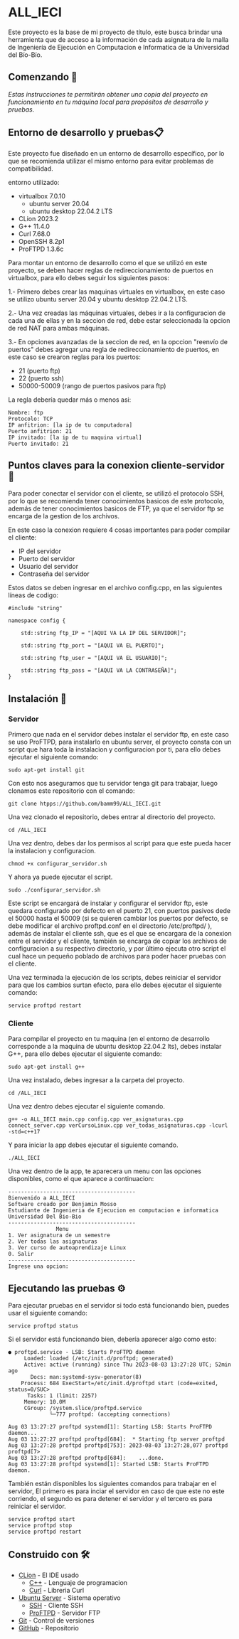 # ALL_IECI

Este proyecto es la base de mi proyecto de título, este busca brindar una herramienta
que de acceso a la información de cada asignatura de la malla de Ingeniería de Ejecución
en Computacion e Informatica de la Universidad del Bío-Bío.

## Comenzando 🚀

_Estas instrucciones te permitirán obtener una copia del proyecto en funcionamiento en tu
máquina local para propósitos de desarrollo y pruebas._

## Entorno de desarrollo y pruebas📋

Este proyecto fue diseñado en un entorno de desarrollo específico, por lo que se recomienda
utilizar el mismo entorno para evitar problemas de compatibilidad.

entorno utilizado:
* virtualbox 7.0.10
  * ubuntu server 20.04
  * ubuntu desktop 22.04.2 LTS
* CLion 2023.2
* G++ 11.4.0
* Curl 7.68.0
* OpenSSH 8.2p1
* ProFTPD 1.3.6c

Para montar un entorno de desarrollo como el que se utilizó en este proyecto, se deben hacer 
reglas de redireccionamiento de puertos en virtualbox, para ello debes seguir los siguientes pasos:

1.- Primero debes crear las maquinas virtuales en virtualbox, en este caso se utilizo ubuntu server 20.04 
y ubuntu desktop 22.04.2 LTS.

2.- Una vez creadas las máquinas virtuales, debes ir a la configuracion de cada una de ellas y en la seccion de red, 
debe estar seleccionada la opcion de red NAT para ambas máquinas.

3.- En opciones avanzadas de la seccion de red, en la opccion "reenvío de puertos" debes agregar una regla de redireccionamiento
de puertos, en este caso se crearon reglas para los puertos: 

* 21 (puerto ftp)
* 22 (puerto ssh)
* 50000-50009 (rango de puertos pasivos para ftp)

La regla debería quedar más o menos asi:

```
Nombre: ftp
Protocolo: TCP
IP anfitrion: [la ip de tu computadora]
Puerto anfitrion: 21
IP invitado: [la ip de tu maquina virtual]
Puerto invitado: 21
```

## Puntos claves para la conexion cliente-servidor 🔧

Para poder conectar el servidor con el cliente, se utilizó el protocolo SSH, por lo que
se recomienda tener conocimientos basicos de este protocolo, además de tener conocimientos
basicos de FTP, ya que el servidor ftp se encarga de la gestion de los archivos.

En este caso la conexion requiere 4 cosas importantes para poder compilar el cliente:

* IP del servidor
* Puerto del servidor
* Usuario del servidor
* Contraseña del servidor

Estos datos se deben ingresar en el archivo config.cpp, en las siguientes líneas de codigo:
```
#include "string"

namespace config {
    
    std::string ftp_IP = "[AQUI VA LA IP DEL SERVIDOR]";
    
    std::string ftp_port = "[AQUI VA EL PUERTO]";
    
    std::string ftp_user = "[AQUI VA EL USUARIO]";
    
    std::string ftp_pass = "[AQUI VA LA CONTRASEÑA]";
}
```


## Instalación 🔧
### Servidor

Primero que nada en el servidor debes instalar el servidor ftp, en este caso se uso ProFTPD,
para instalarlo en ubuntu server, el proyecto consta con un script que hara toda la instalacion
y configuracion por ti, para ello debes ejecutar el siguiente comando:
```
sudo apt-get install git
```

Con esto nos aseguramos que tu servidor tenga git para trabajar, luego clonamos este repositorio con el comando:

```
git clone htpps://github.com/bamm99/ALL_IECI.git
```

Una vez clonado el repositorio, debes entrar al directorio del proyecto.

```
cd /ALL_IECI
```

Una vez dentro, debes dar los permisos al script para que este pueda hacer la instalacion y configuracion.

```
chmod +x configurar_servidor.sh
```

Y ahora ya puede ejecutar el script.

``` 
sudo ./configurar_servidor.sh
```

Este script se encargará de instalar y configurar el servidor ftp, este quedara configurado por defecto en el puerto 21, con puertos pasivos dede el 50000
hasta el 50009 (si se quieren cambiar los puertos por defecto, se debe modificar el archivo proftpd.conf en el directorio /etc/proftpd/ ), además de instalar el cliente ssh, que es el que se encargara de la conexion entre el servidor y el cliente, también
se encarga de copiar los archivos de configuracion a su respectivo directorio, y por último ejecuta otro script
el cual hace un pequeño poblado de archivos para poder hacer pruebas con el cliente.

Una vez terminada la ejecución de los scripts, debes reiniciar el servidor para que los 
cambios surtan efecto, para ello debes ejecutar el siguiente comando:

```
service proftpd restart
```

### Cliente
Para compilar el proyecto en tu maquina (en el entorno de desarrollo corresponde a 
la maquina de ubuntu desktop 22.04.2 lts), debes instalar G++, para ello debes
ejecutar el siguiente comando:

``` 
sudo apt-get install g++
```

Una vez instalado, debes ingresar a la carpeta del proyecto.

```
cd /ALL_IECI
```
Una vez dentro debes ejecutar el siguiente comando.
```
g++ -o ALL_IECI main.cpp config.cpp ver_asignaturas.cpp connect_server.cpp verCursoLinux.cpp ver_todas_asignaturas.cpp -lcurl -std=c++17
```
Y para iniciar la app debes ejecutar el siguiente comando.
```
./ALL_IECI
```

Una vez dentro de la app, te aparecera un menu con las opciones disponibles, como el que aparece a continuacion:
```
----------------------------------------
Bienvenido a ALL_IECI
Software creado por Benjamin Mosso
Estudiante de Ingenieria de Ejecucion en computacion e informatica
Universidad Del Bio-Bio
----------------------------------------
               Menu
1. Ver asignatura de un semestre
2. Ver todas las asignaturas
3. Ver curso de autoaprendizaje Linux
0. Salir
----------------------------------------
Ingrese una opcion: 
```

## Ejecutando las pruebas ⚙️
Para ejecutar pruebas en el servidor si todo está funcionando bien, puedes usar el siguiente comando:
```
service proftpd status
```
Si el servidor está funcionando bien, debería aparecer algo como esto:
```
● proftpd.service - LSB: Starts ProFTPD daemon
     Loaded: loaded (/etc/init.d/proftpd; generated)
     Active: active (running) since Thu 2023-08-03 13:27:28 UTC; 52min ago
       Docs: man:systemd-sysv-generator(8)
    Process: 684 ExecStart=/etc/init.d/proftpd start (code=exited, status=0/SUC>
      Tasks: 1 (limit: 2257)
     Memory: 10.0M
     CGroup: /system.slice/proftpd.service
             └─777 proftpd: (accepting connections)

Aug 03 13:27:27 proftpd systemd[1]: Starting LSB: Starts ProFTPD daemon...
Aug 03 13:27:27 proftpd proftpd[684]:  * Starting ftp server proftpd
Aug 03 13:27:28 proftpd proftpd[753]: 2023-08-03 13:27:28,077 proftpd proftpd[7>
Aug 03 13:27:28 proftpd proftpd[684]:    ...done.
Aug 03 13:27:28 proftpd systemd[1]: Started LSB: Starts ProFTPD daemon.
```
También están disponibles los siguientes comandos para trabajar en el servidor, 
El primero es para inciar el servidor en caso de que este no este corriendo, 
el segundo es para detener el servidor y el tercero es para reiniciar el servidor.
```
service proftpd start
service proftpd stop
service proftpd restart
```

## Construido con 🛠️

* [CLion](https://www.jetbrains.com/es-es/clion/) - El IDE usado
  * [C++](https://www.cplusplus.com/) - Lenguaje de programacion
  * [Curl](https://curl.se/) - Libreria Curl
* [Ubuntu Server](https://ubuntu.com/download/server) - Sistema operativo
  * [SSH](https://www.ssh.com/ssh/) - Cliente SSH
  * [ProFTPD](http://www.proftpd.org/) - Servidor FTP
* [Git](https://git-scm.com/) - Control de versiones
* [GitHub](github.com/bamm99/ALL_IECI) - Repositorio

